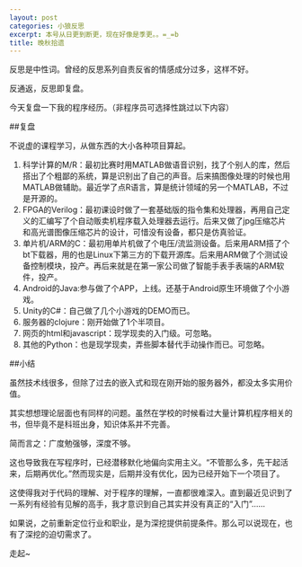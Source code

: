 ```yaml
---
layout: post
categories: 小狼反思
excerpt: 本号从日更到断更，现在好像是季更。。=_=b
title: 晚秋拾遗
---
```


反思是中性词。曾经的反思系列自责反省的情感成分过多，这样不好。

反通返，反思即复盘。

今天复盘一下我的程序经历。（非程序员可选择性跳过以下内容）

##复盘

不说虚的课程学习，从做东西的大小各种项目算起。

1. 科学计算的M/R：最初比赛时用MATLAB做语音识别，找了个别人的库，然后搭出了个粗鄙的系统，算是识别出了自己的声音。后来搞图像处理的时候也用MATLAB做辅助。最近学了点R语言，算是统计领域的另一个MATLAB，不过是开源的。
2. FPGA的Verilog：最初课设时做了一套基础版的指令集和处理器，再用自己定义的汇编写了个自动贩卖机程序载入处理器去运行。后来又做了jpg压缩芯片和高光谱图像压缩芯片的设计，可惜没有设备，都只是仿真验证。
3. 单片机/ARM的C：最初用单片机做了个电压/流监测设备。后来用ARM搭了个bt下载器，用的也是Linux下第三方的下载开源库。后来用ARM做了个测试设备控制模块，投产。再后来就是在第一家公司做了智能手表手表端的ARM软件，投产。
4. Android的Java:参与做了个APP，上线。还基于Android原生环境做了个小游戏。
5. Unity的C#：自己做了几个小游戏的DEMO而已。
5. 服务器的clojure：刚开始做了1个半项目。
5. 网页的html和javascript：现学现卖的入门级。可忽略。
6. 其他的Python：也是现学现卖，弄些脚本替代手动操作而已。可忽略。

##小结

虽然技术线很多，但除了过去的嵌入式和现在刚开始的服务器外，都没太多实用价值。

其实想想理论层面也有同样的问题。虽然在学校的时候看过大量计算机程序相关的书，但毕竟不是科班出身，知识体系并不完善。

简而言之：广度勉强够，深度不够。

这也导致我在写程序时，已经潜移默化地偏向实用主义。“不管那么多，先干起活来，后期再优化。”然而现实是，后期并没有优化，因为已经开始下一个项目了。

这使得我对于代码的理解、对于程序的理解，一直都很难深入。直到最近见识到了一系列有经验有见解的高手，我才意识到自己其实并没有真正的“入门”……

如果说，之前重新定位行业和职业，是为深挖提供前提条件。那么可以说现在，也有了深挖的迫切需求了。

走起~
